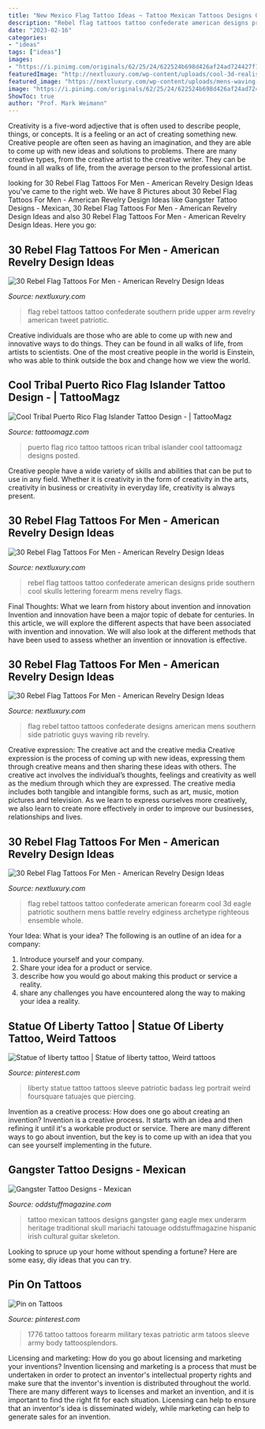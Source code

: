 ```yaml
---
title: "New Mexico Flag Tattoo Ideas ~ Tattoo Mexican Tattoos Designs Gangster Gang Eagle Mex Underarm Heritage Traditional Skull Mariachi Tatouage Oddstuffmagazine Hispanic Irish Cultural Guitar Skeleton"
description: "Rebel flag tattoos tattoo confederate american designs pride southern cool skulls lettering forearm mens revelry flags"
date: "2023-02-16"
categories:
- "ideas"
tags: ["ideas"]
images:
- "https://i.pinimg.com/originals/62/25/24/622524b698d426af24ad724427f1c565.jpg"
featuredImage: "http://nextluxury.com/wp-content/uploads/cool-3d-realistic-confederate-rebel-flag-mens-forearm-tattoos.jpg"
featured_image: "https://nextluxury.com/wp-content/uploads/mens-waving-confederate-rebel-flag-rib-cage-side-tattoo.jpeg"
image: "https://i.pinimg.com/originals/62/25/24/622524b698d426af24ad724427f1c565.jpg"
ShowToc: true
author: "Prof. Mark Weimann"
---
```



Creativity is a five-word adjective that is often used to describe people, things, or concepts. It is a feeling or an act of creating something new. Creative people are often seen as having an imagination, and they are able to come up with new ideas and solutions to problems. There are many creative types, from the creative artist to the creative writer. They can be found in all walks of life, from the average person to the professional artist.

	

		
looking for 30 Rebel Flag Tattoos For Men - American Revelry Design Ideas you've came to the right web. We have 8 Pictures about 30 Rebel Flag Tattoos For Men - American Revelry Design Ideas like Gangster Tattoo Designs - Mexican, 30 Rebel Flag Tattoos For Men - American Revelry Design Ideas and also 30 Rebel Flag Tattoos For Men - American Revelry Design Ideas. Here you go:
		
    
## 30 Rebel Flag Tattoos For Men - American Revelry Design Ideas

<img loading=lazy src="http://nextluxury.com/wp-content/uploads/upper-arm-male-with-confederate-flag-tattoo.jpg" onerror="this.onerror=null;this.src='https://tse4.mm.bing.net/th?id=OIP.uF2LWbodK9kQtgXikuURrwHaHa&amp;pid=15.1';" alt="30 Rebel Flag Tattoos For Men - American Revelry Design Ideas">

_Source: nextluxury.com_

>flag rebel tattoos tattoo confederate southern pride upper arm revelry american tweet patriotic. 

	

Creative individuals are those who are able to come up with new and innovative ways to do things. They can be found in all walks of life, from artists to scientists. One of the most creative people in the world is Einstein, who was able to think outside the box and change how we view the world.

    
## Cool Tribal Puerto Rico Flag Islander Tattoo Design - | TattooMagz

<img loading=lazy src="https://tattoomagz.com/wp-content/uploads/puerto-rican-flag-tattoos-puerto-rico-flag-islander-tattoo-53325.jpg" onerror="this.onerror=null;this.src='https://tse2.mm.bing.net/th?id=OIP.rHEARFZYzaw-aAUM1wwmkQAAAA&amp;pid=15.1';" alt="Cool Tribal Puerto Rico Flag Islander Tattoo Design - | TattooMagz">

_Source: tattoomagz.com_

>puerto flag rico tattoo tattoos rican tribal islander cool tattoomagz designs posted. 

	

Creative people have a wide variety of skills and abilities that can be put to use in any field. Whether it is creativity in the form of creativity in the arts, creativity in business or creativity in everyday life, creativity is always present.

    
## 30 Rebel Flag Tattoos For Men - American Revelry Design Ideas

<img loading=lazy src="https://nextluxury.com/wp-content/uploads/rebel-lettering-with-confederate-flag-mens-forearm-tattoos.jpg" onerror="this.onerror=null;this.src='https://tse4.mm.bing.net/th?id=OIP.kAL0ym2N110iY8SB07AySQHaHa&amp;pid=15.1';" alt="30 Rebel Flag Tattoos For Men - American Revelry Design Ideas">

_Source: nextluxury.com_

>rebel flag tattoos tattoo confederate american designs pride southern cool skulls lettering forearm mens revelry flags. 

	

Final Thoughts: What we learn from history about invention and innovation
Invention and innovation have been a major topic of debate for centuries. In this article, we will explore the different aspects that have been associated with invention and innovation. We will also look at the different methods that have been used to assess whether an invention or innovation is effective.

    
## 30 Rebel Flag Tattoos For Men - American Revelry Design Ideas

<img loading=lazy src="https://nextluxury.com/wp-content/uploads/mens-waving-confederate-rebel-flag-rib-cage-side-tattoo.jpeg" onerror="this.onerror=null;this.src='https://tse3.mm.bing.net/th?id=OIP._gxPXPtujwyxKvA6dTZx4AHaIe&amp;pid=15.1';" alt="30 Rebel Flag Tattoos For Men - American Revelry Design Ideas">

_Source: nextluxury.com_

>flag rebel tattoo tattoos confederate designs american mens southern side patriotic guys waving rib revelry. 

	

Creative expression: The creative act and the creative media
Creative expression is the process of coming up with new ideas, expressing them through creative means and then sharing these ideas with others. The creative act involves the individual’s thoughts, feelings and creativity as well as the medium through which they are expressed. The creative media includes both tangible and intangible forms, such as art, music, motion pictures and television. As we learn to express ourselves more creatively, we also learn to create more effectively in order to improve our businesses, relationships and lives.

    
## 30 Rebel Flag Tattoos For Men - American Revelry Design Ideas

<img loading=lazy src="http://nextluxury.com/wp-content/uploads/cool-3d-realistic-confederate-rebel-flag-mens-forearm-tattoos.jpg" onerror="this.onerror=null;this.src='https://tse3.mm.bing.net/th?id=OIP.8JgI811zKZWJbE6hjA-mSgHaHa&amp;pid=15.1';" alt="30 Rebel Flag Tattoos For Men - American Revelry Design Ideas">

_Source: nextluxury.com_

>flag rebel tattoos tattoo confederate american forearm cool 3d eagle patriotic southern mens battle revelry edginess archetype righteous ensemble whole. 

	

Your Idea: What is your idea?
The following is an outline of an idea for a company:
1. Introduce yourself and your company.
2. Share your idea for a product or service.
3. describe how you would go about making this product or service a reality.
4. share any challenges you have encountered along the way to making your idea a reality.

    
## Statue Of Liberty Tattoo | Statue Of Liberty Tattoo, Weird Tattoos

<img loading=lazy src="https://i.pinimg.com/originals/62/25/24/622524b698d426af24ad724427f1c565.jpg" onerror="this.onerror=null;this.src='https://tse2.mm.bing.net/th?id=OIP.gNUBHPkRmSMfcBCnoygieQHaNL&amp;pid=15.1';" alt="Statue of liberty tattoo | Statue of liberty tattoo, Weird tattoos">

_Source: pinterest.com_

>liberty statue tattoo tattoos sleeve patriotic badass leg portrait weird foursquare tatuajes que piercing. 

	

Invention as a creative process: How does one go about creating an invention?
Invention is a creative process. It starts with an idea and then refining it until it's a workable product or service. There are many different ways to go about invention, but the key is to come up with an idea that you can see yourself implementing in the future.

    
## Gangster Tattoo Designs - Mexican

<img loading=lazy src="http://oddstuffmagazine.com/wp-content/uploads/2013/09/Mexican-tattoo-designs-11-531x800.jpg" onerror="this.onerror=null;this.src='https://tse2.mm.bing.net/th?id=OIP.GOUm2sh-VNTG6dTNEuiRWQHaLK&amp;pid=15.1';" alt="Gangster Tattoo Designs - Mexican">

_Source: oddstuffmagazine.com_

>tattoo mexican tattoos designs gangster gang eagle mex underarm heritage traditional skull mariachi tatouage oddstuffmagazine hispanic irish cultural guitar skeleton. 

	

Looking to spruce up your home without spending a fortune? Here are some easy, diy ideas that you can try. 

    
## Pin On Tattoos

<img loading=lazy src="https://i.pinimg.com/736x/ea/eb/76/eaeb769b691c6b7d966095275546bcbf.jpg" onerror="this.onerror=null;this.src='https://tse4.mm.bing.net/th?id=OIP.qDkaDYxI32so5UxgiUVWngHaHa&amp;pid=15.1';" alt="Pin on Tattoos">

_Source: pinterest.com_

>1776 tattoo tattoos forearm military texas patriotic arm tatoos sleeve army body tattoosplendors. 

	

Licensing and marketing: How do you go about licensing and marketing your inventions?
Invention licensing and marketing is a process that must be undertaken in order to protect an inventor's intellectual property rights and make sure that the inventor's invention is distributed throughout the world. There are many different ways to licenses and market an invention, and it is important to find the right fit for each situation. Licensing can help to ensure that an inventor's idea is disseminated widely, while marketing can help to generate sales for an invention.

